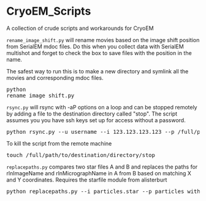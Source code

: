# CryoEM_Scripts
A collection of crude scripts and workarounds for CryoEM

`rename_image_shift.py` will rename movies based on the image shift position from SerialEM mdoc files. Do this when you collect data with SerialEM multishot and forget to check the box to save files with the position in the name.

The safest way to run this is to make a new directory and symlink all the movies and corresponding mdoc files. <pre>python rename_image_shift.py</pre>


`rsync.py` will rsync with -aP options on a loop and can be stopped remotely by adding a file to the destination directory called "stop". The script
assumes you you have ssh keys set up for access without a password.
<pre>python rsync.py --u username --i 123.123.123.123 --p /full/path/to/data/directory/ --d /full/path/to/destination/directory/ </pre>

To kill the script from the remote machine
<pre>touch /full/path/to/destination/directory/stop </pre>


`replacepaths.py` compares two star files  A and B and replaces the paths for rlnImageName and rlnMicrographName in A from B based on matching X and Y coordinates. Requires the starfile module from alisterburt
<pre>python replacepaths.py --i particles.star --p particles_with_correct_paths.star --o output.star </pre>

